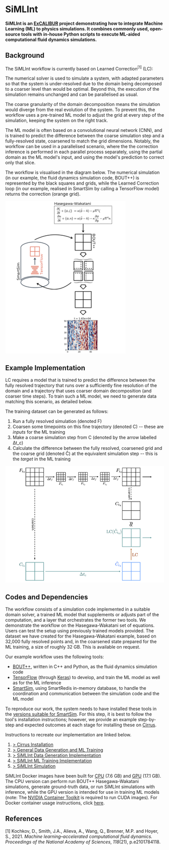 # SiMLInt

**SiMLInt is an [ExCALIBUR](https://excalibur.ac.uk/) project demonstrating how to integrate Machine Learning (ML) to physics simulations. It combines commonly used, open-source tools with in-house Python scripts to execute ML-aided computational fluid dynamics simulations.**

## Background

The SiMLInt workflow is currently based on Learned Correction<sup>\[1\]</sup> (LC):

The numerical solver is used to simulate a system, with adapted parameters so that the system is under-resolved due to the domain being decomposed to a coarser level than would be optimal. Beyond this, the execution of the simulation remains unchanged and can be parallelised as usual.

The coarse granularity of the domain decomposition means the simulation would diverge from the real evolution of the system. To prevent this, the workflow uses a pre-trained ML model to adjust the grid at every step of the simulation, keeping the system on the right track.

The ML model is often based on a convolutional neural network (CNN), and is trained to predict the difference between the coarse simulation step and a fully-resolved state, coarsened to match the grid dimensions. Notably, the workflow can be used in a parallelised scenario, where the the correction inference is performed in each parallel process separately, using the partial domain as the ML model's input, and using the model's prediction to correct only that slice.

The workflow is visualised in the diagram below. The numerical simulation (in our example, the fluid dynamics simulation code, BOUT++) is represented by the black squares and grids, while the Learned Correction loop (in our example, realised in SmartSim by calling a TensorFlow model) returns the correction (orange grid).

![SiMLInt workflow](./assets/SiMLInt_workflow.png)

## Example Implementation

LC requires a model that is trained to predict the difference between the fully resolved trajectory that runs over a sufficiently fine resolution of the domain and a trajectory that uses coarser domain decomposition (and coarser time steps). To train such a ML model, we need to generate data matching this scenario, as detailed below.

The training dataset can be generated as follows:

1. Run a fully resolved simulation (denoted F)
2. Coarsen some timepoints on this fine trajectory (denoted C) -- these are *inputs* for the ML training
3. Make a coarse simulation step from C (denoted by the arrow labelled ∆t_c)
4. Calculate the difference between the fully resolved, coarsened grid and the coarse grid (denoted Ĉ) at the equivalent simulation step -- this is the *target* in the ML training

![Data Generation](./assets/data_generation_schema.png)

## Codes and Dependencies

The workflow consists of a simulation code implemented in a suitable domain solver, a trained ML model that supplements or adjusts part of the computation, and a layer that orchestrates the former two tools. We demonstrate the workflow on the Hasegawa-Wakatani set of equations. Users can test the setup using previously trained models provided. The dataset we have created for the Hasegawa-Wakatani example, based on 32,000 fully resolved points and, in the coarsened state prepared for the ML training, a size of roughly 32 GB. This is available on request.

Our example workflow uses the following tools:

* [BOUT++](https://boutproject.github.io), written in C++ and Python, as the fluid dynamics simulation code
* [TensorFlow](https://www.tensorflow.org/) (through [Keras](https://keras.io)) to develop, and train the ML model as well as for the ML inference
* [SmartSim](https://github.com/CrayLabs/SmartSim), using SmartRedis in-memory database, to handle the coordination and communication between the simulation code and the ML model

To reproduce our work, the system needs to have installed these tools in the [versions suitable for SmartSim](https://www.craylabs.org/docs/installation_instructions/basic.html#supported-versions).
For this step, it is best to follow the tool's installation instructions; however, we provide an example step-by-step and expected outcomes at each stage for installing these on [Cirrus](https://www.cirrus.ac.uk).

Instructions to recreate our implementation are linked below.

1. [> Cirrus Installation](./example-installation.md)
2. [> General Data Generation and ML Training](./ML_training.md)
3. [> SiMLInt Data Generation Implementation](./data-generation.md)
4. [> SiMLInt ML Training Implementation](./training_implementation.md)
5. [> SiMLInt Simulation](./inference.md)

SiMLInt Docker images have been built for [CPU](https://github.com/orgs/EPCCed/packages/container/package/simlint) (7.6 GB) and [GPU](https://github.com/orgs/EPCCed/packages/container/package/simlint-gpu) (17.1 GB). The CPU version can perform run BOUT++ Hasegawa-Wakatani simulations, generate ground-truth data, or run SiMLInt simulations with inference, while the GPU version is intended for use in training ML models (note: The [NVIDIA Container Toolkit](https://github.com/NVIDIA/nvidia-container-toolkit) is required to run CUDA images). For Docker container usage instructions, click [here](docker-images.md).

## References

[1] Kochkov, D., Smith, J.A., Alieva, A., Wang, Q., Brenner, M.P. and Hoyer, S., 2021. *Machine learning–accelerated computational fluid dynamics.* *Proceedings of the National Academy of Sciences*, *118*(21), p.e2101784118.
